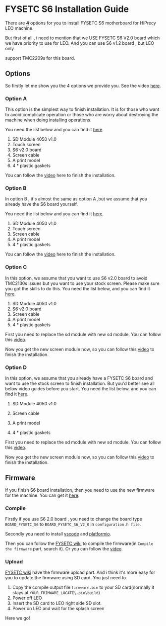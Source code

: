 # FYSETC S6 Installation Guide

There are <u>**4**</u> options  for you  to install FYSETC S6 motherboard  for HiPrecy LEO machine.

But first of all , i need to mention that we USE FYSETC S6 V2.0 board which we have priority to use for LEO. And you can use S6 v1.2 board , but LEO only 

support TMC2209s for this board.

## Options

So firstly let me show you the 4 options we provide you. See the video [here](https://www.youtube.com/watch?v=JwpbHcIDuRg).

### Option A

This option is the simplest way to finish installation. It is for those who want to avoid complicate operation or those who are worry about destroying the machine when doing installing operations. 

You need the list below and you can find it [here](https://www.aliexpress.com/item/1005001388620584.html?spm=5261.ProductManageOnline.0.0.42fb4edffQhUC1).

1. SD Module 4050 v1.0
2. Touch screen
3. S6 v2.0 board
4. Screen cable
5. A print model
6. 4 * plastic gaskets

You can follow the [video](https://youtu.be/N2eGN87d1bs) here to finish the installation.

### Option B

In option B , it's almost the same as option A ,but we assume that you already have the S6 board yourself.

You need the list below and you can find it [here](https://www.aliexpress.com/item/1005001388620584.html?spm=5261.ProductManageOnline.0.0.42fb4edffQhUC1).

1. SD Module 4050 v1.0
2. Touch screen
3. Screen cable
4. A print model
5. 4 * plastic gaskets

You can follow the [video](https://youtu.be/N2eGN87d1bs) here to finish the installation.

### Option C

In this option, we assume that you want to use S6 v2.0 board to avoid TMC2130s issues but you want to use your stock screen. Please make sure you got the skills to do this. You need the list below, and you can find it [here](https://www.aliexpress.com/item/1005001388620584.html?spm=5261.ProductManageOnline.0.0.42fb4edffQhUC1).

1. SD Module 4050 v1.0
2. S6 v2.0 board
3. Screen cable
4. A print model
5. 4 * plastic gaskets

First you need to replace the sd module with new sd module. You can follow this [video](https://www.youtube.com/watch?v=Uad3ZhkHbRU).

Now you get the new screen module now, so you can follow this [video](https://youtu.be/N2eGN87d1bs) to finish the installation.

### Option D

In this option, we assume that you already have a  FYSETC S6 board and want to use the stock screen to finish installation. But you'd better see all below video guides before you start. You need the list below, and you can find it [here](https://www.aliexpress.com/item/1005001388922186.html?spm=5261.ProductManageOnline.0.0.6d274edfaUbvHV).

1. SD Module 4050 v1.0

2. Screen cable

3. A print model

4. 4 * plastic gaskets

First you need to replace the sd module with new sd module. You can follow this [video](https://www.youtube.com/watch?v=Uad3ZhkHbRU).

Now you get the new screen module now, so you can follow this [video](https://youtu.be/N2eGN87d1bs) to finish the installation.

## Firmware

If you finish S6 board installation, then you need to use the new firmware for the machine. You can get it [here](https://github.com/HiPrecy/Firmware-HiPrecy/tree/LEO/2.0.x-S6).

### Compile

Firstly if you use S6 2.0 board , you need to change the board type ```BOARD_FYSETC_S6``` to ```BOARD_FYSETC_S6_V2_0``` in ```configuration.h file```.

Secondly you need to install [vscode](https://code.visualstudio.com/) and [platformio](https://platformio.org/). 

Then you can follow the [FYSETC wiki](https://wiki.fysetc.com/FYSETC_S6/) to compile the firmware(in ```Compile the firmware``` part, search it). Or you can follow the [video](https://www.youtube.com/watch?v=jctbREgrldM). 

### Upload

[FYSETC wiki](https://wiki.fysetc.com/FYSETC_S6/) have the firmware upload part. And i think it's more easy for you to update the firmware using SD card. You just need to

1. Copy the compile output file ```firmware.bin``` to your SD card(normally it stays at ```YOUR_FRIMWARE_LOCATE\.pio\build```)
2. Power off LEO
3. Insert the SD card to LEO right side SD slot.
4. Power on LEO and wait for the splash screen

Here we go!



